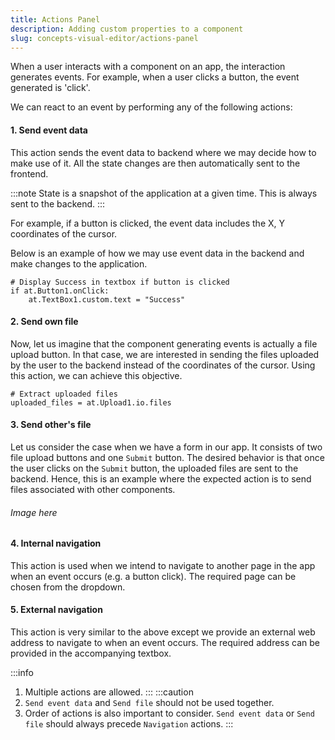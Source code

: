 ```yaml
---
title: Actions Panel
description: Adding custom properties to a component
slug: concepts-visual-editor/actions-panel
---
```

When a user interacts with a component on an app, the interaction generates events. For example, when a user clicks a button, the event generated is 'click'. 

We can react to an event by performing any of the following actions: 

#### 1. Send event data

This action sends the event data to backend where we may decide how to make use of it. All the state changes are then automatically sent to the frontend. 

:::note
State is a snapshot of the application at a given time. This is always sent to the backend. 
:::

For example, if a button is clicked, the event data includes the X, Y coordinates of the cursor. 

Below is an example of how we may use event data in the backend and make changes to the application. 

```
# Display Success in textbox if button is clicked
if at.Button1.onClick:
    at.TextBox1.custom.text = "Success"
```

#### 2. Send own file

Now, let us imagine that the component generating events is actually a file upload button. In that case, we are interested in sending the files uploaded by the user to the backend instead of the coordinates of the cursor. Using this action, we can achieve this objective. 

```
# Extract uploaded files
uploaded_files = at.Upload1.io.files
```

#### 3. Send other's file

Let us consider the case when we have a form in our app. It consists of two file upload buttons and one `Submit` button. The desired behavior is that once the user clicks on the `Submit` button, the uploaded files are sent to the backend. Hence, this is an example where the expected action is to send files associated with other components. 

###### Image here

#### 4. Internal navigation

This action is used when we intend to navigate to another page in the app when an event occurs (e.g. a button click). The required page can be chosen from the dropdown. 

#### 5. External navigation

This action is very similar to the above except we provide an external web address to navigate to when an event occurs. The required address can be provided in the accompanying textbox.

:::info
1. Multiple actions are allowed. 
:::
:::caution
1. `Send event data` and `Send file` should not be used together. 
2. Order of actions is also important to consider. `Send event data` or `Send file` should always precede `Navigation` actions. 
:::